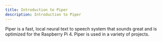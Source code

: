 ```yaml
---
title: Introduction to Piper
description: Introduction to Piper
---
```



Piper is a fast, local neural text to speech system that sounds great and is optimized for the Raspberry Pi 4. Piper is used in a variety of projects.

